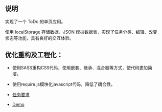 ## 说明
实现了一个 ToDo 的单页应用。

使用 localStorage 存储数据，JSON 模拟数据表，实现了任务分类、编辑、改变状态等功能，具有良好的交互体验。  

## 优化重构及工程化：  
- 使用SASS重构CSS代码，使用嵌套、继承、混合器等方式，使代码更加简洁。
- 使用require.js模块化javascript代码，降低了耦合性。  


- [任务要求](https://github.com/baidu-ife/ife/tree/master/2015_spring/task/task0003)  
- [Demo](https://paleomoon.github.io/todo/index.html)
